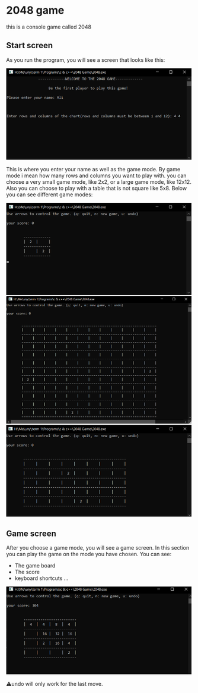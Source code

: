 # 2048 game
 this is a console game called 2048

## Start screen
As you run the program, you will see a screen that looks like this:

<img src=".\screenshot\1 start screen.png" width="500" higth="500" >

This is where you enter your name as well as the game mode. By game mode i mean how many rows and columns you want to play with.
you can choose a very small game mode, like 2x2, or a large game mode, like 12x12. Also you can choose to play with a table that is not square like 5x8.
Below you can see different game modes:

<img src=".\screenshot\2 2-2 table.png" width="500" higth="500" >
<img src=".\screenshot\3 12-12 table.png" width="500" higth="500" >
<img src=".\screenshot\4 5-8 table.png" width="500" higth="500" >

## Game screen
After you choose a game mode, you will see a game screen. In this section you can play the game on the mode you have chosen. 
You can see:
* The game board
* The score
* keyboard shortcuts ...

<img src=".\screenshot\5 game screen.png" width="500" higth="500" >

:warning:undo will only work for the last move.

